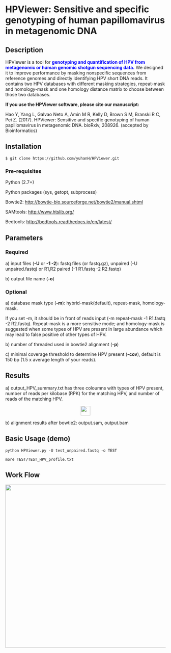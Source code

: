 # HPViewer: Sensitive and specific genotyping of human papillomavirus in metagenomic DNA

##  Description
HPViewer is a tool for <span style="color:blue">__genotyping and quantification of HPV from metagenomic or human genomic shotgun sequencing data.__</span>  We designed it to improve performance by masking nonspecific sequences from reference genomes and directly identifying HPV short DNA reads. It contains two HPV databases with different masking strategies, repeat-mask and homology-mask and one homology distance matrix to choose between those two databases.

__If you use the HPViewer software, please cite our manuscript:__

Hao Y, Yang L, Galvao Neto A, Amin M R, Kelly D, Brown S M, Branski R C, Pei Z. (2017). HPViewer: Sensitive and specific genotyping of human papillomavirus in metagenomic DNA. bioRxiv, 208926. (accepted by Bioinformatics)


##  Installation
```{bash eval=FALSE}
$ git clone https://github.com/yuhanH/HPViewer.git
```

###  Pre-requisites

Python (2.7+)

Python packages (sys, getopt, subprocess)

Bowtie2: http://bowtie-bio.sourceforge.net/bowtie2/manual.shtml

SAMtools: http://www.htslib.org/

Bedtools: http://bedtools.readthedocs.io/en/latest/

##  Parameters
###  Required
a) input files (__-U__ or __-1 -2__): fastq files (or fastq.gz), unpaired (-U unpaired.fastq) or R1,R2 paired (-1 R1.fastq -2 R2.fastq)

b) output file name (__-o__)

###  Optional
a) database mask type (__-m__):  hybrid-mask(default), repeat-mask, homology-mask.

If you set -m, it should be in front of reads input (-m repeat-mask -1 R1.fastq -2 R2.fastq). Repeat-mask is a more sensitive mode; and homology-mask is suggested when some types of HPV are present in large abundance which may lead to false positive of other types of HPV.

b) number of threaded used in bowtie2 alignment (__-p__)

c) minimal coverage threshold to determine HPV present (__-cov__), default is 150 bp (1.5 x average length of your reads).


##  Results
a) output_HPV_summary.txt has three coloumns with types of HPV present, number of reads per kilobase (RPK) for the matching HPV, and number of reads of the matching HPV.

<p align="center"><img src="http://mathurl.com/yaps6bcj.png" height="30" /></p>



b) alignment results after bowtie2: output.sam, output.bam



##  Basic Usage (demo)
```{bash eval=FALSE}
python HPViewer.py -U test_unpaired.fastq -o TEST
```

```{bash}
more TEST/TEST_HPV_profile.txt
```

##  Work Flow
<p align="center"><img src="https://github.com/yuhanH/HPViewer/blob/master/workflow.png" height="512" /></p>



